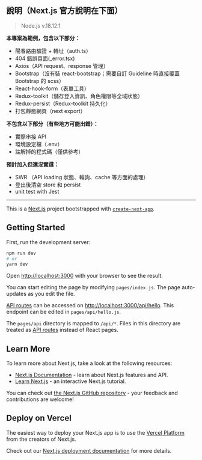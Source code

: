 ## 說明（Next.js 官方說明在下面）

> Node.js v.18.12.1

**本專案為範例，包含以下部分：**

- 陽春路由驗證 + 轉址（auth.ts）
- 404 錯誤頁面(\_error.tsx)
- Axios（API request、response 管理）
- Bootstrap（沒有裝 react-bootstrap；需要自訂 Guideline 時直接覆蓋 Bootstrap 的 scss）
- React-hook-form（表單工具）
- Redux-toolkit（儲存登入資訊、角色權限等全域狀態）
- Redux-persist（Redux-toolkit 持久化）
- 打包靜態網頁（next export）

**不包含以下部分（有些地方可能出錯）：**

- 實際串接 API
- 環境設定檔（.env）
- 註解掉的程式碼（僅供參考）

**預計加入但還沒實踐：**

- SWR （API loading 狀態、輪詢、cache 等方面的處理）
- 登出後清空 store 和 persist
- unit test with Jest

---

This is a [Next.js](https://nextjs.org/) project bootstrapped with [`create-next-app`](https://github.com/vercel/next.js/tree/canary/packages/create-next-app).

## Getting Started

First, run the development server:

```bash
npm run dev
# or
yarn dev
```

Open [http://localhost:3000](http://localhost:3000) with your browser to see the result.

You can start editing the page by modifying `pages/index.js`. The page auto-updates as you edit the file.

[API routes](https://nextjs.org/docs/api-routes/introduction) can be accessed on [http://localhost:3000/api/hello](http://localhost:3000/api/hello). This endpoint can be edited in `pages/api/hello.js`.

The `pages/api` directory is mapped to `/api/*`. Files in this directory are treated as [API routes](https://nextjs.org/docs/api-routes/introduction) instead of React pages.

## Learn More

To learn more about Next.js, take a look at the following resources:

- [Next.js Documentation](https://nextjs.org/docs) - learn about Next.js features and API.
- [Learn Next.js](https://nextjs.org/learn) - an interactive Next.js tutorial.

You can check out [the Next.js GitHub repository](https://github.com/vercel/next.js/) - your feedback and contributions are welcome!

## Deploy on Vercel

The easiest way to deploy your Next.js app is to use the [Vercel Platform](https://vercel.com/new?utm_medium=default-template&filter=next.js&utm_source=create-next-app&utm_campaign=create-next-app-readme) from the creators of Next.js.

Check out our [Next.js deployment documentation](https://nextjs.org/docs/deployment) for more details.
